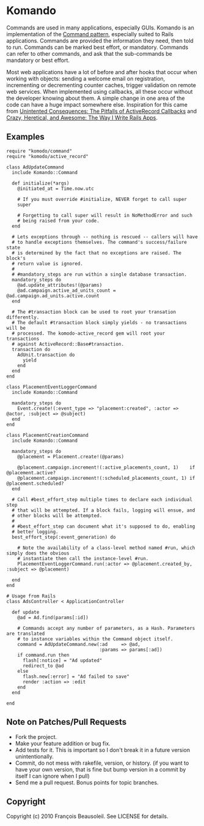 Komando
=======

Commands are used in many applications, especially GUIs. Komando is an implementation of the [Command pattern][1],
especially suited to Rails applications. Commands are provided the information they need, then told to run. Commands
can be marked best effort, or mandatory. Commands can refer to other commands, and ask that the sub-commands be
mandatory or best effort.

Most web applications have a lot of before and after hooks that occur when working with objects: sending a
welcome email on registration, incrementing or decrementing counter caches, trigger validation on remote web
services. When implemented using callbacks, all these occur without the developer knowing about them. A
simple change in one area of the code can have a huge impact somewhere else. Inspiration for this came from
[Unintented Consequences: The Pitfalls of ActiveRecord Callbacks][2] and
[Crazy, Heretical, and Awesome: The Way I Write Rails Apps][3].

Examples
--------

    require "komodo/command"
    require "komodo/active_record"

    class AdUpdateCommand
      include Komando::Command

      def initialize(*args)
        @initiated_at = Time.now.utc

        # If you must override #initialize, NEVER forget to call super
        super

        # Forgetting to call super will result in NoMethodError and such
        # being raised from your code.
      end

      # Lets exceptions through -- nothing is rescued -- callers will have
      # to handle exceptions themselves. The command's success/failure state
      # is determined by the fact that no exceptions are raised. The block's
      # return value is ignored.
      #
      # #mandatory_steps are run within a single database transaction.
      mandatory_steps do
        @ad.update_attributes!(@params)
        @ad.campaign.active_ad_units_count = @ad.campaign.ad_units.active.count
      end

      # The #transaction block can be used to root your transation differently.
      # The default #transaction block simply yields - no transactions will be
      # processed. The komodo-active_record gem will root your transactions
      # against ActiveRecord::Base#transaction.
      transaction do
        AdUnit.transaction do
          yield
        end
      end
    end

    class PlacementEventLoggerCommand
      include Komando::Command

      mandatory_steps do
        Event.create!(:event_type => "placement:created", :actor => @actor, :subject => @subject)
      end
    end

    class PlacementCreationCommand
      include Komando::Command

      mandatory_steps do
        @placement = Placement.create!(@params)

        @placement.campaign.increment!(:active_placements_count, 1)    if @placement.active?
        @placement.campaign.increment!(:scheduled_placements_count, 1) if @placement.scheduled?
      end

      # Call #best_effort_step multiple times to declare each individual step
      # that will be attempted. If a block fails, logging will ensue, and
      # other blocks will be attempted.
      #
      # #best_effort_step can document what it's supposed to do, enabling
      # better logging.
      best_effort_step(:event_generation) do

        # Note the availability of a class-level method named #run, which simply does the obvious
        # instantiate then call the instance-level #run.
        PlacementEventLoggerCommand.run(:actor => @placement.created_by, :subject => @placement)

      end
    end

    # Usage from Rails
    class AdsController < ApplicationController

      def update
        @ad = Ad.find(params[:id])

        # Commands accept any number of parameters, as a Hash. Parameters are translated
        # to instance variables within the Command object itself.
        command = AdUpdateCommand.new(:ad     => @ad,
                                      :params => params[:ad])
        if command.run then
          flash[:notice] = "Ad updated"
          redirect_to @ad
        else
          flash.new[:error] = "Ad failed to save"
          render :action => :edit
        end
      end

    end

Note on Patches/Pull Requests
-----------------------------

* Fork the project.
* Make your feature addition or bug fix.
* Add tests for it. This is important so I don't break it in a
  future version unintentionally.
* Commit, do not mess with rakefile, version, or history.
  (if you want to have your own version, that is fine but bump version in a commit by itself I can ignore when I pull)
* Send me a pull request. Bonus points for topic branches.

Copyright
---------

Copyright (c) 2010 François Beausoleil. See LICENSE for details.

  [1]: http://en.wikipedia.org/wiki/Command_pattern
  [2]: http://blog.teksol.info/2010/09/28/unintented-consequences-the-pitfalls-of-activerecord-callbacks.html
  [3]: http://jamesgolick.com/2010/3/14/crazy-heretical-and-awesome-the-way-i-write-rails-apps.html
